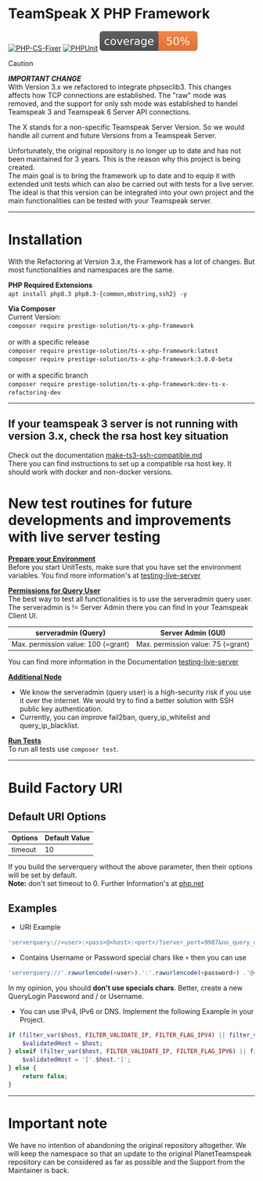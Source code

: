 # TeamSpeak X PHP Framework
[![PHP-CS-Fixer](https://github.com/Prestige-Solution/ts-x-php-framework/actions/workflows/phpcsfixer.yml/badge.svg?branch=main)](https://github.com/Prestige-Solution/ts-x-php-framework/actions/workflows/phpcsfixer.yml)
[![PHPUnit](https://github.com/Prestige-Solution/ts-x-php-framework/actions/workflows/phpunit.yml/badge.svg?branch=main)](https://github.com/Prestige-Solution/ts-x-php-framework/actions/workflows/phpunit.yml)
![Coverage](doc/coverage/coverage-badge.svg)
> [!CAUTION]
> **_IMPORTANT CHANGE_**<br>
> With Version 3.x we refactored to integrate phpseclib3. This changes affects how TCP connections are established.
> The "raw" mode was removed, and the support for only ssh mode was established to handel Teamspeak 3 and Teamspeak 6 Server API connections.


The X stands for a non-specific Teamspeak Server Version. So we would handle all current and future Versions from a Teamspeak Server.

Unfortunately, the original repository is no longer up to date and has not been maintained for 3 years. This is the reason why this project is being created. <br>
The main goal is to bring the framework up to date and to equip it with extended unit tests which can also be carried out with tests for a live server. <br>
The ideal is that this version can be integrated into your own project and the main functionalities can be tested with your Teamspeak server.

---

# Installation
With the Refactoring at Version 3.x, the Framework has a lot of changes. But most functionalities and namespaces are the same. 

**PHP Required Extensions**<br>
``apt install php8.3 php8.3-{common,mbstring,ssh2} -y``

**Via Composer**<br>
Current Version:<br>
``composer require prestige-solution/ts-x-php-framework``<br><br>
or with a specific release<br> 
``composer require prestige-solution/ts-x-php-framework:latest``<br>
``composer require prestige-solution/ts-x-php-framework:3.0.0-beta``<br><br>
or with a specific branch<br>
``composer require prestige-solution/ts-x-php-framework:dev-ts-x-refactoring-dev``

---

## If your teamspeak 3 server is not running with version 3.x, check the rsa host key situation
Check out the documentation [make-ts3-ssh-compatible.md](doc/docker/make-ts3-ssh-compatible.md)<br>
There you can find instructions to set up a compatible rsa host key. It should work with docker and non-docker versions.

# New test routines for future developments and improvements with live server testing
**<u>Prepare your Environment</u>**<br>
Before you start UnitTests, make sure that you have set the environment variables. You find more information's at [testing-live-server](doc/testing-live-server.md)

**<u>Permissions for Query User</u>**<br>
The best way to test all functionalities is to use the serveradmin query user. <br>
The serveradmin is != Server Admin there you can find in your Teamspeak Client UI. <br>

| serveradmin (Query)                 | Server Admin (GUI)                 |
|-------------------------------------|------------------------------------|
| Max. permission value: 100 (=grant) | Max. permission value: 75 (=grant) |

You can find more information in the Documentation [testing-live-server](doc/testing-live-server.md)

**<u>Additional Node</u>** <br>
- We know the serveradmin (query user) is a high-security risk if you use it over the internet. We would try to find a better solution with SSH public key authentication. <br>
- Currently, you can improve fail2ban, query_ip_whitelist and query_ip_blacklist.

**<u>Run Tests</u>**<br>
To run all tests use `composer test`. <br>

--- 

# Build Factory URI
## Default URI Options
| Options  | Default Value |
|----------|---------------|
| timeout  | 10            |

If you build the serverquery without the above parameter, then their options will be set by default. <br>
**Note:** don't set timeout to 0. Further Information's at [php.net](https://www.php.net/manual/de/function.stream-select.php)

## Examples
- URI Example
```php
'serverquery://<user>:<pass>@<host>:<port>/?server_port=9987&no_query_clients=0&timeout=30&nickname=<bot_name>'
```

- Contains Username or Password special chars like ``+`` then you can use
```php
'serverquery://'.rawurlencode(<user>).':'.rawurlencode(<password>) .'@<host>:<port>/?server_port=9987&no_query_clients=0&timeout=30'
```
In my opinion, you should **don't use specials chars**. Better, create a new QueryLogin Password and / or Username.

- You can use IPv4, IPv6 or DNS. Implement the following Example in your Project.
```php
if (filter_var($host, FILTER_VALIDATE_IP, FILTER_FLAG_IPV4) || filter_var(gethostbyname($host), FILTER_VALIDATE_IP, FILTER_FLAG_IPV4)) {
    $validatedHost = $host;
} elseif (filter_var($host, FILTER_VALIDATE_IP, FILTER_FLAG_IPV6) || filter_var(gethostbyname($host), FILTER_VALIDATE_IP, FILTER_FLAG_IPV6)) {
    $validatedHost = '['.$host.']';
} else {
    return false;
}
```

---

# Important note
We have no intention of abandoning the original repository altogether. We will keep the namespace so that an update to the original PlanetTeamspeak repository can be considered as far as possible and the Support from the Maintainer is back.
